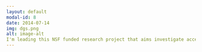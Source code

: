 ```yaml
---
layout: default
modal-id: 8
date: 2014-07-14
img: dgs.png
alt: image-alt
I'm leading this NSF funded research project that aims investigate access needs of graduate students with disabilities in STEM fields then design and develop technology to support them.
---
```

